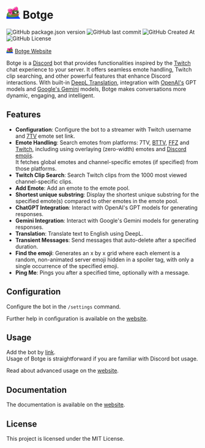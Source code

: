 # <img src="assets/peepoCute.png" alt="Botge Logo" width="36"> Botge

![GitHub package.json version](https://img.shields.io/github/package-json/v/Tresster/Botge) ![GitHub last commit](https://img.shields.io/github/last-commit/Tresster/Botge) ![GitHub Created At](https://img.shields.io/github/created-at/Tresster/Botge) ![GitHub License](https://img.shields.io/github/license/Tresster/Botge)

<img src="assets/peepoCute.png" alt="Botge Website Logo" width="18"> [Botge Website](https://botge.gitbook.io/)

Botge is a [Discord](https://discord.com) bot that provides functionalities inspired by the [Twitch](https://www.twitch.tv) chat experience to your server. It offers seamless emote handling, Twitch clip searching, and other powerful features that enhance Discord interactions. With built-in [DeepL Translation](https://www.deepl.com/en/products/translator), integration with [OpenAI's](https://openai.com) GPT models and [Google's Gemini](https://gemini.google.com) models, Botge makes conversations more dynamic, engaging, and intelligent.

## Features

- **Configuration**: Configure the bot to a streamer with Twitch username and [7TV](https://7tv.app) emote set link.
- **Emote Handling**: Search emotes from platforms: 7TV, [BTTV](https://betterttv.com), [FFZ](https://www.frankerfacez.com) and [Twitch](https://www.twitch.tv), including using overlaying (zero-width) emotes and [Discord emojis](https://github.com/jdecked/twemoji).\
  It fetches global emotes and channel-specific emotes (if specified) from those platforms.
- **Twitch Clip Search**: Search Twitch clips from the 1000 most viewed channel-specific clips.
- **Add Emote**: Add an emote to the emote pool.
- **Shortest unique substring**: Display the shortest unique substring for the specified emote(s) compared to other emotes in the emote pool.
- **ChatGPT Integration**: Interact with OpenAI's GPT models for generating responses.
- **Gemini Integration**: Interact with Google's Gemini models for generating responses.
- **Translation**: Translate text to English using DeepL.
- **Transient Messages**: Send messages that auto-delete after a specified duration.
- **Find the emoji**: Generates an x by x grid where each element is a random, non-animated server emoji hidden in a spoiler tag, with only a single occurrence of the specified emoji.
- **Ping Me**: Pings you after a specified time, optionally with a message.

## Configuration

Configure the bot in the `/settings` command.

Further help in configuration is available on the [website](https://botge.gitbook.io/botge/getting-started/configuration).

## Usage

Add the bot by [link](https://discord.com/oauth2/authorize?client_id=1298983961992757328).\
Usage of Botge is straightforward if you are familiar with Discord bot usage.

Read about advanced usage on the [website](https://botge.gitbook.io/botge/getting-started/usage).

## Documentation

The documentation is available on the [website](https://botge.gitbook.io/botge/documentation/documentation).

## License

This project is licensed under the MIT License.
